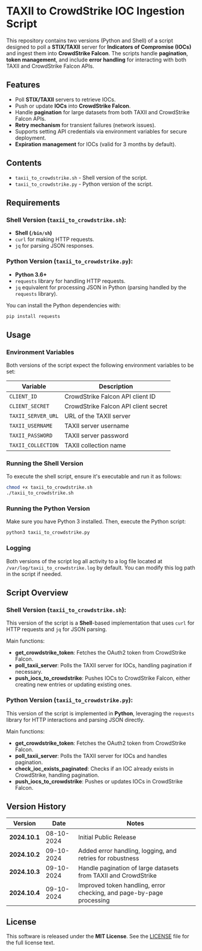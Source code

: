 
# TAXII to CrowdStrike IOC Ingestion Script

This repository contains two versions (Python and Shell) of a script designed to poll a **STIX/TAXII** server for **Indicators of Compromise (IOCs)** and ingest them into **CrowdStrike Falcon**. The scripts handle **pagination**, **token management**, and include **error handling** for interacting with both TAXII and CrowdStrike Falcon APIs.

## Features
- Poll **STIX/TAXII** servers to retrieve IOCs.
- Push or update **IOCs** into **CrowdStrike Falcon**.
- Handle **pagination** for large datasets from both TAXII and CrowdStrike Falcon APIs.
- **Retry mechanism** for transient failures (network issues).
- Supports setting API credentials via environment variables for secure deployment.
- **Expiration management** for IOCs (valid for 3 months by default).

## Contents
- `taxii_to_crowdstrike.sh` - Shell version of the script.
- `taxii_to_crowdstrike.py` - Python version of the script.

## Requirements

### Shell Version (`taxii_to_crowdstrike.sh`):
- **Shell (`/bin/sh`)**
- `curl` for making HTTP requests.
- `jq` for parsing JSON responses.

### Python Version (`taxii_to_crowdstrike.py`):
- **Python 3.6+**
- `requests` library for handling HTTP requests.
- `jq` equivalent for processing JSON in Python (parsing handled by the `requests` library).

You can install the Python dependencies with:

```bash
pip install requests
```

## Usage

### Environment Variables

Both versions of the script expect the following environment variables to be set:

| Variable            | Description                               |
|---------------------|-------------------------------------------|
| `CLIENT_ID`         | CrowdStrike Falcon API client ID          |
| `CLIENT_SECRET`     | CrowdStrike Falcon API client secret      |
| `TAXII_SERVER_URL`  | URL of the TAXII server                   |
| `TAXII_USERNAME`    | TAXII server username                     |
| `TAXII_PASSWORD`    | TAXII server password                     |
| `TAXII_COLLECTION`  | TAXII collection name                     |

### Running the Shell Version

To execute the shell script, ensure it's executable and run it as follows:

```bash
chmod +x taxii_to_crowdstrike.sh
./taxii_to_crowdstrike.sh
```

### Running the Python Version

Make sure you have Python 3 installed. Then, execute the Python script:

```bash
python3 taxii_to_crowdstrike.py
```

### Logging

Both versions of the script log all activity to a log file located at `/var/log/taxii_to_crowdstrike.log` by default. You can modify this log path in the script if needed.

## Script Overview

### Shell Version (`taxii_to_crowdstrike.sh`):
This version of the script is a **Shell**-based implementation that uses `curl` for HTTP requests and `jq` for JSON parsing.

Main functions:
- **get_crowdstrike_token**: Fetches the OAuth2 token from CrowdStrike Falcon.
- **poll_taxii_server**: Polls the TAXII server for IOCs, handling pagination if necessary.
- **push_iocs_to_crowdstrike**: Pushes IOCs to CrowdStrike Falcon, either creating new entries or updating existing ones.

### Python Version (`taxii_to_crowdstrike.py`):
This version of the script is implemented in **Python**, leveraging the `requests` library for HTTP interactions and parsing JSON directly.

Main functions:
- **get_crowdstrike_token**: Fetches the OAuth2 token from CrowdStrike Falcon.
- **poll_taxii_server**: Polls the TAXII server for IOCs and handles pagination.
- **check_ioc_exists_paginated**: Checks if an IOC already exists in CrowdStrike, handling pagination.
- **push_iocs_to_crowdstrike**: Pushes or updates IOCs in CrowdStrike Falcon.

## Version History

| Version      | Date         | Notes                                                             |
|--------------|--------------|-------------------------------------------------------------------|
| **2024.10.1**| 08-10-2024    | Initial Public Release                                            |
| **2024.10.2**| 09-10-2024    | Added error handling, logging, and retries for robustness         |
| **2024.10.3**| 09-10-2024    | Handle pagination of large datasets from TAXII and CrowdStrike    |
| **2024.10.4**| 09-10-2024    | Improved token handling, error checking, and page-by-page processing |

## License

This software is released under the **MIT License**. See the [LICENSE](LICENSE) file for the full license text.

